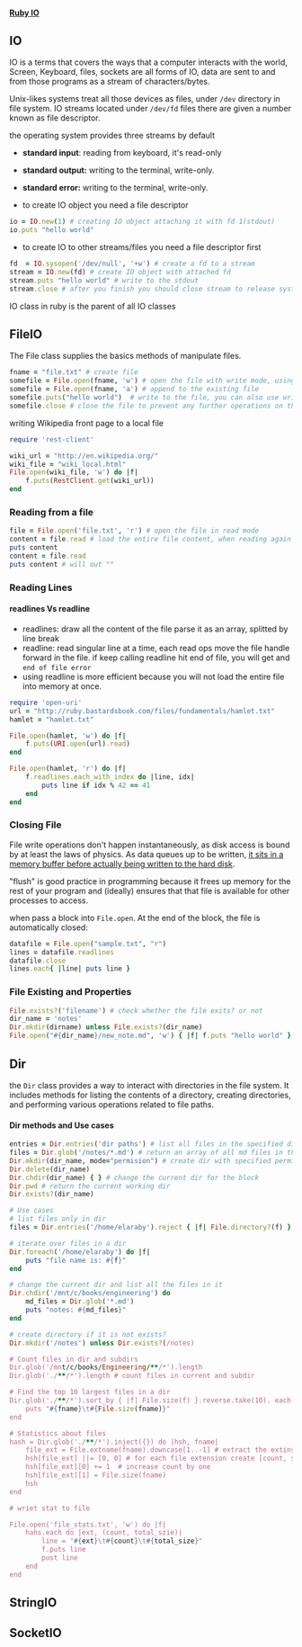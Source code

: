 #### [Ruby IO](https://thoughtbot.com/blog/io-in-ruby)  

## IO 

IO is a terms that covers the ways that a computer interacts with the world, Screen, Keyboard, files, sockets are all forms of IO, data are sent to and from those programs as a stream of characters/bytes. 

Unix-likes systems treat all those devices as files, under `/dev` directory in file system. 
IO streams located under `/dev/fd` files there are given a number known as file descriptor. 

the operating system provides three streams by default  
- **standard input**:  reading from keyboard, it's read-only 
- **standard output:** writing to the terminal, write-only.
- **standard error:**  writing to the terminal, write-only.  

- to create IO object you need a file descriptor 
```ruby 
io = IO.new(1) # creating IO object attaching it with fd 1(stdout) 
io.puts "hello world"

```
- to create IO to other streams/files you need a file descriptor first 
```ruby 
fd  = IO.sysopen('/dev/null', '+w') # create a fd to a stream 
stream = IO.new(fd) # create IO object with attached fd 
stream.puts "hello world" # write to the stdout 
stream.close # after you finish you should close stream to release system resources 

```


IO class in ruby is the parent of all IO classes 
## FileIO

The File class supplies the basics methods of manipulate files. 

```ruby 
fname = "file.txt" # create file
somefile = File.open(fname, 'w') # open the file with write mode, using w on an existing file will erase the content, to append on the file, use "a" as the second arg
somefile = File.open(fname, 'a') # append to the existing file
somefile.puts("hello world")  # write to the file, you can also use write which does not include newline at the end 
somefile.close # close the file to prevent any further operations on the file.

```

writing Wikipedia front page to a local file  
```ruby 
require 'rest-client' 

wiki_url = "http://en.wikipedia.org/" 
wiki_file = "wiki_local.html" 
File.open(wiki_file, 'w') do |f| 
	f.puts(RestClient.get(wiki_url))
end 

```

### Reading from a file 
```ruby 
file = File.open('file.txt', 'r') # open the file in read mode 
content = file.read # load the entire file content, when reading again on the same it will starts from where the previous read ends 
puts content 
content = file.read 
puts content # will out "" 
```

### Reading Lines 
#### readlines Vs readline  
- readlines: draw all the content of the file parse it as an array, splitted by line break 
- readline: read singular line at a time, each read ops move the file handle forward in the file. if keep calling readline hit end of file, you will get and `end of file error` 
- using readline is more efficient because you will not load the entire file into memory at once. 
```ruby 
require 'open-uri'
url = "http://ruby.bastardsbook.com/files/fundamentals/hamlet.txt"
hamlet = "hamlet.txt"

File.open(hamlet, 'w') do |f|
    f.puts(URI.open(url).read)
end

File.open(hamlet, 'r') do |f|
    f.readlines.each_with_index do |line, idx|
        puts line if idx % 42 == 41
    end
end

```
### Closing File 
File write operations don't happen instantaneously, as disk access is bound by at least the laws of physics. As data queues up to be written, [it sits in a memory buffer before actually being written to the hard disk](http://en.wikipedia.org/wiki/Disk_buffer "Disk buffer - Wikipedia, the free encyclopedia").  

"flush" is good practice in programming because it frees up memory for the rest of your program and (ideally) ensures that that file is available for other processes to access.  

when  pass a block into `File.open`. At the end of the block, the file is automatically closed:

```ruby  
datafile = File.open("sample.txt", "r")
lines = datafile.readlines         
datafile.close
lines.each{ |line| puts line }    
```

### File Existing and Properties 

```ruby 
File.exists?('filename') # check whether the file exits? or not 
dir_name = 'notes' 
Dir.mkdir(dirname) unless File.exists?(dir_name) 
File.open("#{dir_name}/new_note.md", 'w') { |f| f.puts "hello world" }
```

## Dir 
the `Dir` class provides a way to interact with directories in the file system. It includes methods for listing the contents of a directory, creating directories, and performing various operations related to file paths.

#### Dir methods and Use cases
```ruby  
entries = Dir.entries('dir paths') # list all files in the specified dir 
files = Dir.glob('/notes/*.md') # return an array of all md files in the dir 
Dir.mkdir(dir_name, mode="permision") # create dir with specified permision 
Dir.delete(dir_name) 
Dir.chdir(dir_name) { } # change the current dir for the block 
Dir.pwd # return the current working dir 
Dir.exists?(dir_name) 

# Use cases 
# list files only in dir 
files = Dir.entries('/home/elaraby').reject { |f| File.directory?(f) } 

# iterate over files in a dir 
Dir.foreach('/home/elaraby') do |f| 
	puts "file name is: #{f}" 
end 

# change the current dir and list all the files in it 
Dir.chdir('/mnt/c/books/engineering') do 
	md_files = Dir.glob('*.md') 
	puts "notes: #{md_files}"
end 

# create directory if it is not exists? 
Dir.mkdir('/notes') unless Dir.exists?(/notes) 

# Count files in dir and subdirs 
Dir.glob('/mnt/c/books/Engineering/**/*').length
Dir.glob('./**/*').length # count files in current and subdir

# Find the top 10 largest files in a dir 
Dir.glob('./**/*').sort_by { |f| File.size(f) }.reverse.take(10). each do |fname| 
	puts "#{fname}\t#{File.size(fname)}"
end  

# Statistics about files 
hash = Dir.glob('./**/*').inject({}) do |hsh, fname| 
	file_ext = File.extname(fname).downcase[1..-1] # extract the extinsion name 
	hsh[file_ext] ||= [0, 0] # for each file extension create [count, size] if not exists 
	hsh[file_ext][0] += 1  # increase count by one 
	hsh[file_ext][1] = File.size(fname)  
	hsh
end 

# wriet stat to file 

File.open('file_stats.txt', 'w') do |f| 
	hahs.each do |ext, (count, total_szie)| 
		line = "#{ext}\t#{count}\t#{total_size}" 
		f.puts line 
		pust line 
	end
end 


```
## StringIO 
## SocketIO  


